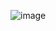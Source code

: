 
![image](https://user-images.githubusercontent.com/55554884/122585288-faf5d580-d078-11eb-95b1-3d7e03c6b77e.png)
